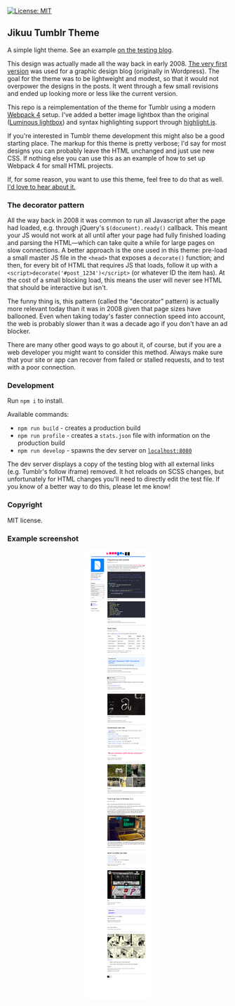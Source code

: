 [![License: MIT](https://img.shields.io/badge/License-MIT-yellow.svg)](https://opensource.org/licenses/MIT)

## Jikuu Tumblr Theme

A simple light theme. See an example [on the testing blog](https://jikuu.tumblr.com/).

This design was actually made all the way back in early 2008. [The very first version](https://raw.githubusercontent.com/msikma/jikuu/master/design/jikuu_design_v1.png) was used for a graphic design blog (originally in Wordpress). The goal for the theme was to be lightweight and modest, so that it would not overpower the designs in the posts. It went through a few small revisions and ended up looking more or less like the current version.

This repo is a reimplementation of the theme for Tumblr using a modern [Webpack 4](https://webpack.js.org/) setup. I've added a better image lightbox than the original ([Luminous lightbox](https://github.com/imgix/luminous)) and syntax highlighting support through [highlight.js](https://highlightjs.org/).

If you're interested in Tumblr theme development this might also be a good starting place. The markup for this theme is pretty verbose; I'd say for most designs you can probably leave the HTML unchanged and just use new CSS. If nothing else you can use this as an example of how to set up Webpack 4 for small HTML projects.

If, for some reason, you want to use this theme, feel free to do that as well. [I'd love to hear about it.](https://twitter.com/michielsikma/)

### The decorator pattern

All the way back in 2008 it was common to run all Javascript after the page had loaded, e.g. through jQuery's `$(document).ready()` callback. This meant your JS would not work at all until after your page had fully finished loading and parsing the HTML—which can take quite a while for large pages on slow connections. A better approach is the one used in this theme: pre-load a small master JS file in the `<head>` that exposes a `decorate()` function; and then, for every bit of HTML that requires JS that loads, follow it up with a `<script>decorate('#post_1234')</script>` (or whatever ID the item has). At the cost of a small blocking load, this means the user will never see HTML that should be interactive but isn't.

The funny thing is, this pattern (called the "decorator" pattern) is actually more relevant today than it was in 2008 given that page sizes have ballooned. Even when taking today's faster connection speed into account, the web is probably slower than it was a decade ago if you don't have an ad blocker.

There are many other good ways to go about it, of course, but if you are a web developer you might want to consider this method. Always make sure that your site or app can recover from failed or stalled requests, and to test with a poor connection.

### Development

Run `npm i` to install.

Available commands:

* `npm run build` - creates a production build
* `npm run profile` - creates a `stats.json` file with information on the production build
* `npm run develop` - spawns the dev server on [`localhost:8080`](http://localhost:8080/)

The dev server displays a copy of the testing blog with all external links (e.g. Tumblr's follow iframe) removed. It hot reloads on SCSS changes, but unfortunately for HTML changes you'll need to directly edit the test file. If you know of a better way to do this, please let me know!

### Copyright

MIT license.

### Example screenshot

<p align="center">
  <img src="https://raw.githubusercontent.com/msikma/jikuu/master/design/jikuu_example_master_67.png" alt="Screenshot of example blog as of master-67" />
</p>
